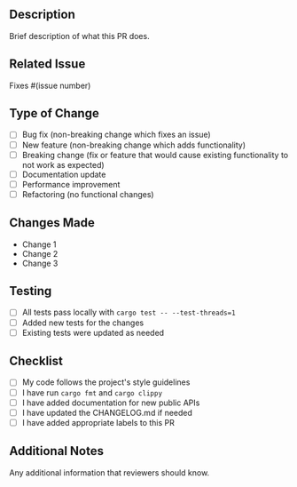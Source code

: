 ## Description

Brief description of what this PR does.

## Related Issue

Fixes #(issue number)

## Type of Change

- [ ] Bug fix (non-breaking change which fixes an issue)
- [ ] New feature (non-breaking change which adds functionality)
- [ ] Breaking change (fix or feature that would cause existing functionality to not work as expected)
- [ ] Documentation update
- [ ] Performance improvement
- [ ] Refactoring (no functional changes)

## Changes Made

- Change 1
- Change 2
- Change 3

## Testing

- [ ] All tests pass locally with `cargo test -- --test-threads=1`
- [ ] Added new tests for the changes
- [ ] Existing tests were updated as needed

## Checklist

- [ ] My code follows the project's style guidelines
- [ ] I have run `cargo fmt` and `cargo clippy`
- [ ] I have added documentation for new public APIs
- [ ] I have updated the CHANGELOG.md if needed
- [ ] I have added appropriate labels to this PR

## Additional Notes

Any additional information that reviewers should know.